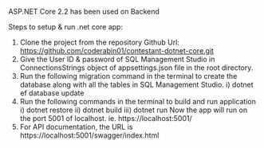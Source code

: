 ASP.NET Core 2.2 has been used  on Backend
 
Steps to setup & run .net core app:
1) Clone the project from the repository 
                Github Url:  https://github.com/coderabin01/contestant-dotnet-core.git 
2) Give the User ID & password of SQL Management Studio in ConnectionsStrings object of appsettings.json file in the root directory.
3) Run the following migration command in the terminal to create the database along with all the tables in SQL Management Studio.
                i) dotnet ef database update
3) Run the following commands in the terminal to build and run application
                 i) dotnet restore
                ii) dotnet build
                iii) dotnet run
Now the app will run on the port 5001 of localhost. ie. https://localhost:5001/
3) For API documentation, the URL is https://localhost:5001/swagger/index.html
